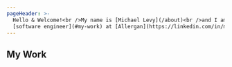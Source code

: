 ```yaml
---
pageHeader: >-
  Hello & Welcome!<br />My name is [Michael Levy](/about)<br />and I am a
  [software engineer](#my-work) at [Allergan](https://linkedin.com/in/mikelevy).
---
```

## My Work
